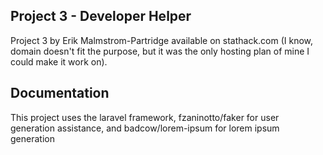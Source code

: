 ## Project 3 - Developer Helper

Project 3 by Erik Malmstrom-Partridge available on stathack.com (I know, domain doesn't fit the purpose, but it was the only hosting plan of mine I could make it work on).

##  Documentation

This project uses the laravel framework, fzaninotto/faker for user generation assistance, and badcow/lorem-ipsum for lorem ipsum generation
